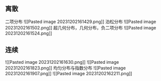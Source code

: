 ## 离散
二项分布
![[Pasted image 20231202161429.png]]
泊松分布
![[Pasted image 20231202161502.png]]
超几何分布，几何分布，负二项分布
![[Pasted image 20231202161524.png]]
## 连续
![[Pasted image 20231202161630.png]]
![[Pasted image 20231202161823.png]]
均匀分布与指数分布
![[Pasted image 20231202161907.png]]
![[Pasted image 20231202162211.png]]